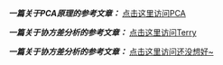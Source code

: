 ***一篇关于PCA原理的参考文章：*** [点击这里访问PCA](https://www.cnblogs.com/wj-1314/p/8032780.html)

***一篇关于协方差分析的参考文章：*** [点击这里访问Terry](https://zhuanlan.zhihu.com/p/266161140)

***一篇关于协方差分析的参考文章：*** [点击这里访问还没想好~](https://blog.csdn.net/LiuXF93/article/details/88956643?utm_medium=distribute.pc_relevant.none-task-blog-BlogCommendFromMachineLearnPai2-3.add_param_isCf&depth_1-utm_source=distribute.pc_relevant.none-task-blog-BlogCommendFromMachineLearnPai2-3.add_param_isCf&ydreferer=aHR0cHM6Ly9saW5rLnpoaWh1LmNvbS8%2FdGFyZ2V0PWh0dHBzJTNBLy9ibG9nLmNzZG4ubmV0L0xpdVhGOTMvYXJ0aWNsZS9kZXRhaWxzLzg4OTU2NjQzJTNGdXRtX21lZGl1bSUzRGRpc3RyaWJ1dGUucGNfcmVsZXZhbnQubm9uZS10YXNrLWJsb2ctQmxvZ0NvbW1lbmRGcm9tTWFjaGluZUxlYXJuUGFpMi0zLmFkZF9wYXJhbV9pc0NmJTI2ZGVwdGhfMS11dG1fc291cmNlJTNEZGlzdHJpYnV0ZS5wY19yZWxldmFudC5ub25lLXRhc2stYmxvZy1CbG9nQ29tbWVuZEZyb21NYWNoaW5lTGVhcm5QYWkyLTMuYWRkX3BhcmFtX2lzQ2Y%3D)

